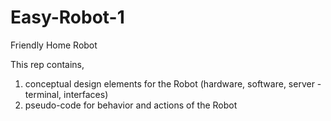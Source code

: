 # Easy-Robot-1
Friendly Home Robot

This rep contains,
1) conceptual design elements for the Robot (hardware, software, server - terminal, interfaces)
2) pseudo-code for behavior and actions of the Robot
